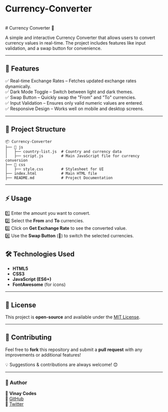 # Currency-Converter
<br>
# Currency Converter 💱

A simple and interactive Currency Converter that allows users to convert currency values in real-time. The project includes features like input validation, and a swap button for convenience.

---

## 🚀 Features

✅ Real-time Exchange Rates – Fetches updated exchange rates dynamically.  <br>
✅ Dark Mode Toggle – Switch between light and dark themes.  <br>
✅ Swap Button – Quickly swap the "From" and "To" currencies.  <br>
✅ Input Validation – Ensures only valid numeric values are entered.  <br>
✅ Responsive Design – Works well on mobile and desktop screens.  <br>

---

## 📂 Project Structure

```
📦 Currency-Converter
├── 📂 js
│   ├── country-list.js  # Country and currency data
│   ├── script.js        # Main JavaScript file for currency conversion
├── 📂 css
│   ├── style.css        # Stylesheet for UI
├── index.html           # Main HTML file
├── README.md            # Project Documentation
```

---

## ⚡ Usage

1️⃣ Enter the amount you want to convert.  
2️⃣ Select the **From** and **To** currencies.  
3️⃣ Click on **Get Exchange Rate** to see the converted value.  
4️⃣ Use the **Swap Button** (🔄) to switch the selected currencies.  
  


## 🛠️ Technologies Used

- **HTML5**
- **CSS3**
- **JavaScript (ES6+)**
- **FontAwesome** (for icons)

---

## 📜 License
This project is **open-source** and available under the [MIT License](LICENSE).

---

## 📩 Contributing
Feel free to **fork** this repository and submit a **pull request** with any improvements or additional features!

💡 Suggestions & contributions are always welcome! 😊

---

### 📌 Author
👤 **Vinay Codes**  
🔗 [GitHub](https://github.com/your-username)  
🔗 [Twitter](https://twitter.com/your-twitter)

